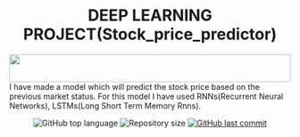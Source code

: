 <h1 align="center"> DEEP LEARNING PROJECT(Stock_price_predictor) </h1>
<img src="https://i.imgur.com/dBaSKWF.gif" height="50" width="100%">
 I have made a model which will predict the stock price based on the previous market status. For this model I have used RNNs(Recurrent Neural Networks), LSTMs(Long Short Term Memory Rnns).
 <p align="center">
 <img alt="GitHub top language" src="https://img.shields.io/github/languages/top/sachinSingh16-09/Stock_price_prediction?color=04D361&labelColor=000000">
   <img alt="Repository size" src="https://img.shields.io/github/repo-size/sachinSingh16-09/Stock_price_prediction?color=04D361&labelColor=000000">
  
  <a href="https://github.com/sachinSingh16-09/Link-Tree/commits/master">
    <img alt="GitHub last commit" src="https://img.shields.io/github/last-commit/sachinSingh16-09/Stock_price_prediction?color=04D361&labelColor=000000">
  </a>
</p>
